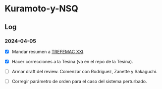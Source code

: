 # Kuramoto-y-NSQ

## Log

### 2024-04-05

- [x] Mandar resumen a [TREFEMAC XXI](https://sites.google.com/view/trefemac-2024).
- [x] Hacer correcciones a la Tesina (va en el repo de la Tesina).
- [ ] Armar draft del review. Comenzar con Rodriguez, Zanette y Sakaguchi.
- [ ] Corregir parámetro de orden para el caso del sistema perturbado.

